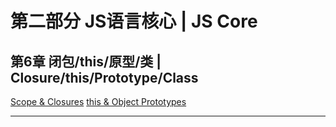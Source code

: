 # 第二部分 JS语言核心  |  JS Core

## 第6章 闭包/this/原型/类  |    Closure/this/Prototype/Class

[Scope & Closures](https://github.com/getify/You-Dont-Know-JS/blob/2nd-ed/scope-closures/README.md)
[this & Object Prototypes](https://github.com/getify/You-Dont-Know-JS/blob/2nd-ed/this-object-prototypes/README.md)

---

